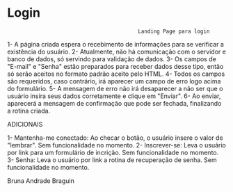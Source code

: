 # Login

                                              Landing Page para login

1- A página criada espera o recebimento de informações para se verificar a existência do usuário.
2- Atualmente, não há comunicação com o servidor e banco de dados, só servindo para validação de dados.
3- Os campos de "E-mail" e "Senha" estão preparados para receber dados desse tipo, então só serão aceitos no formato padrão aceito pelo HTML.
4- Todos os campos são requeridos, caso contrário, irá aparecer um campo de erro logo acima do formulário.
5- A mensagem de erro não irá desaparecer a não ser que o usuário insira seus dados corretamente e clique em "Enviar".
6- Ao enviar, aparecerá a mensagem de confirmação que pode ser fechada, finalizando a rotina criada.

ADICIONAIS

1- Mantenha-me conectado: Ao checar o botão, o usuário insere o valor de "lembrar". Sem funcionalidade no momento.
2- Inscrever-se: Leva o usuário por link para um formulário de incrição. Sem funcionalidade no momento.
3- Senha: Leva o usuário por link a rotina de recuperação de senha. Sem funcionalidade no momento.

Bruna Andrade Braguin

